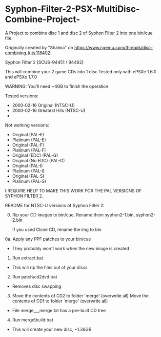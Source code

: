 # Syphon-Filter-2-PSX-MultiDisc-Combine-Project-
A Project to combine disc 1 and disc 2 of Syphon Filter 2 into one bin/cue file.

Originally created by "Shalma" on https://www.ngemu.com/threads/disc-combining-kits.118402.

Syphon Filter 2 [SCUS-94451 / 94492]

This will combine your 2 game CDs into 1 disc
Tested only with ePSXe 1.6.0 and ePSXe 1.7.0

WARNING:
You'll need ~4GB to finish the operation

Tested versions:
- 2000-02-16  Original (NTSC-U)
- 2000-02-16  Greatest Hits (NTSC-U)
- 
Not working versions:
- Original  (PAL-E)
- Platinum  (PAL-E)
- Original  (PAL-F)
- Platinum  (PAL-F)
- Original (EDC) (PAL-G)
- Original (No EDC) (PAL-G)
- Original  (PAL-I)
- Platinum  (PAL-I)
- Original  (PAL-S)
- Platinum  (PAL-S)

I REQUIRE HELP TO MAKE THIS WORK FOR THE PAL VERSIONS OF SYPHON FILTER 2.

README for NTSC-U versions of Syphon Filter 2:

0. Rip your CD images to bin/cue.
   Rename them syphon2-1.bin, syphon2-2.bin

   If you used Clone CD, rename the img to bin

0a. Apply any PPF patches to your bin/cue
- They probably won't work when the new image is created

1. Run extract.bat
- This will rip the files out of your discs

2. Run patch\cd2dvd.bat
- Removes disc swapping

3. Move the contents of CD2 to folder 'merge' (overwrite all)
   Move the contents of CD1 to folder 'merge' (overwrite all)
- File merge\___merge.txt has a pre-built CD tree

4. Run merge\build.bat
- This will create your new disc, ~1.36GB
